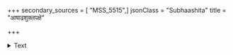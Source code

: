 +++
secondary_sources = [ "MSS_5515",]
jsonClass = "Subhaashita"
title = "आषाढशुक्लपक्षे"

+++

<details><summary>Text</summary>

आषाढशुक्लपक्षे भानोर्दिवसे शिरीषवृक्षस्य।  
मूलं जलेन पिष्ट्वा पिबेन् न भीस्तस्य सर्पोत्था॥
</details>
